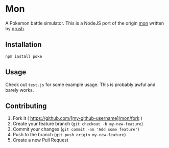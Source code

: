 # Mon

A Pokemon battle simulator. This is a NodeJS port of the origin
[mon](https://github.com/qrush/mon/) written by
[qrush](https://github.com/qrush/).

## Installation

    npm install poke

## Usage

Check out `test.js` for some example usage. This is probably awful and barely works.

## Contributing

1. Fork it ( https://github.com/[my-github-username]/mon/fork )
2. Create your feature branch (`git checkout -b my-new-feature`)
3. Commit your changes (`git commit -am 'Add some feature'`)
4. Push to the branch (`git push origin my-new-feature`)
5. Create a new Pull Request
